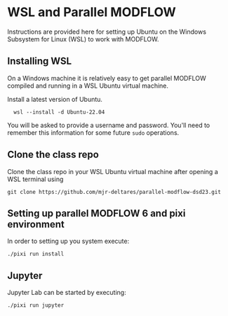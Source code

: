 # WSL and Parallel MODFLOW

Instructions are provided here for setting up Ubuntu on the Windows Subsystem for Linux (WSL) to work with MODFLOW.

## Installing WSL
On a Windows machine it is relatively easy to get parallel MODFLOW compiled and running in a WSL Ubuntu virtual machine.

Install a latest version of Ubuntu.
```
  wsl --install -d Ubuntu-22.04
```

You will be asked to provide a username and password.  You'll need to remember this information for some future `sudo` operations.

## Clone the class repo

Clone the class repo in your WSL Ubuntu virtual machine after opening a WSL terminal using

```
git clone https://github.com/mjr-deltares/parallel-modflow-dsd23.git
```

## Setting up parallel MODFLOW 6 and pixi environment

In order to setting up you system execute:

```
./pixi run install
```

## Jupyter

Jupyter Lab can be started by executing:

```
./pixi run jupyter
```
